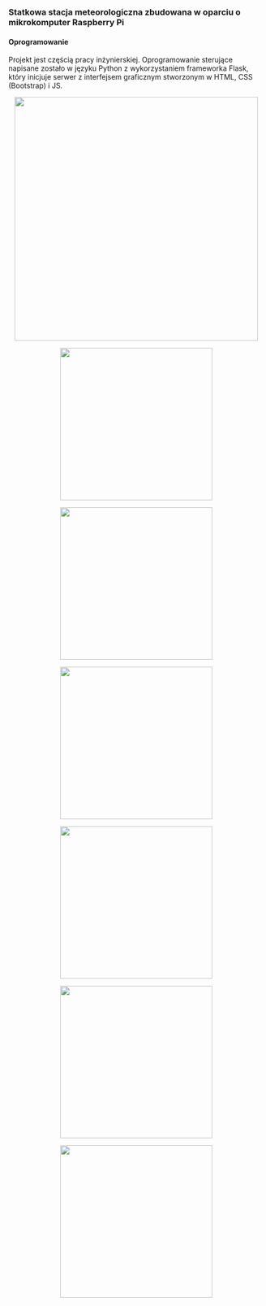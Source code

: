 ### Statkowa stacja meteorologiczna zbudowana w oparciu o mikrokomputer Raspberry Pi
#### Oprogramowanie

Projekt jest częścią pracy inżynierskiej. Oprogramowanie sterujące napisane zostało w języku Python z wykorzystaniem frameworka Flask, który inicjuje serwer z interfejsem graficznym stworzonym w HTML, CSS (Bootstrap) i JS.

<p align="center">
  <img height="480" src="https://user-images.githubusercontent.com/22153965/76769792-2cf4f980-679d-11ea-9ce8-8f4bcd4de95e.png">
</p>
<p> </p>
<p align="center">
  <img height="300" src="https://user-images.githubusercontent.com/22153965/76770120-b7d5f400-679d-11ea-823c-a6140bf3c5c6.png">
</p>
<p> </p>
<p align="center">
  <img height="300" src="https://user-images.githubusercontent.com/22153965/76770720-a80adf80-679e-11ea-9f8c-7ff9a8cf01e3.png">
</p>
<p> </p>
<p align="center">
  <img height="300" src="https://user-images.githubusercontent.com/22153965/76770622-8a3d7a80-679e-11ea-8120-8f3f0d80371b.png">
</p>
<p> </p>
<p align="center">
  <img height="300" src="https://user-images.githubusercontent.com/22153965/76770824-ca9cf880-679e-11ea-9304-3739e92a00b8.png">
</p>
<p> </p>
<p align="center">
  <img height="300" src="https://user-images.githubusercontent.com/22153965/76770970-f15b2f00-679e-11ea-8fa6-4de048f92c08.png">
</p>
<p> </p>
<p align="center">
  <img height="300" src="https://user-images.githubusercontent.com/22153965/76771015-020ba500-679f-11ea-9c03-68435fbad22a.png">
</p>
